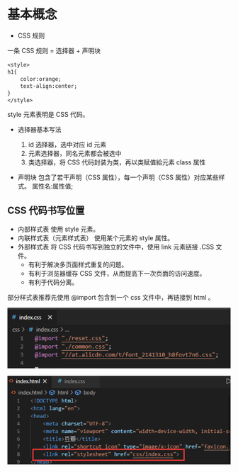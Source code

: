 # 基本概念

- CSS 规则

一条 CSS 规则 = 选择器 + 声明块

```
<style>
h1{
	color:orange;
	text-align:center;
}
</style>
```

style 元素表明是 CSS 代码。

- 选择器基本写法

	1. id 选择器，选中对应 id 元素
	2. 元素选择器，同名元素都会被选中
	3. 类选择器，将 CSS 代码封装为类，再以类赋值給元素 class 属性

- 声明块
	包含了若干声明（CSS 属性），每一个声明（CSS 属性）对应某些样式。
	属性名:属性值;
	
## CSS 代码书写位置

- 内部样式表
	使用 style 元素。
- 内联样式表（元素样式表）
	使用某个元素的 style 属性。
- 外部样式表
	将 CSS 代码书写到独立的文件中，使用 link 元素链接 .CSS 文件。
	- 有利于解决多页面样式重复的问题。
	- 有利于浏览器缓存 CSS 文件，从而提高下一次页面的访问速度。
	- 有利于代码分离。

部分样式表推荐先使用 @import 包含到一个 css 文件中，再链接到 html 。

![img](images/基本概念/clipboard.png)

![img](images/基本概念/clipboard-164119189264514.png)

